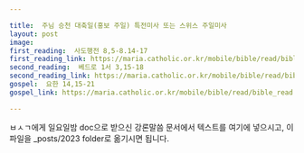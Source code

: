 ```yaml
---

title:  주님 승천 대축일(홍보 주일) 특전미사 또는 스위스 주일미사
layout: post 
image:  
first_reading:  사도행전 8,5-8.14-17
first_reading_link: https://maria.catholic.or.kr/mobile/bible/read/bible_read.asp?m=2&n=151&p=8
second_reading:  베드로 1서 3,15-18
second_reading_link: https://maria.catholic.or.kr/mobile/bible/read/bible_read.asp?m=2&n=167&p=3
gospel:  요한 14,15-21
gospel_link: https://maria.catholic.or.kr/mobile/bible/read/bible_read.asp?m=2&n=150&p=14

---
```



ㅂㅅㄱ에게 일요일밤 doc으로 받으신
강론말씀 문서에서
텍스트를 여기에 넣으시고,
이 파일을 _posts/2023 folder로 옮기시면 됩니다.
